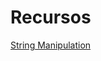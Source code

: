 # Recursos







[String Manipulation](https://dev.to/renanmouraf/string-manipulation-in-python-5e00)